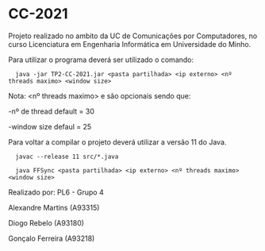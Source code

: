 # CC-2021

Projeto realizado no ambito da UC de Comunicações por Computadores, no curso Licenciatura em Engenharia Informática em Universidade do Minho.
  

Para utilizar o programa deverá ser utilizado o comando:

```
  java -jar TP2-CC-2021.jar <pasta partilhada> <ip externo> <nº threads maximo> <window size>
```  

Nota: <nº threads maximo> e <window size> são opcionais sendo que:
      
  -nº de thread default = 30
      
  -window size defaul = 25


Para voltar a compilar o projeto deverá utilizar a versão 11 do Java.
```
  javac --release 11 src/*.java
``` 

```
  java FFSync <pasta partilhada> <ip externo> <nº threads maximo> <window size>
``` 


Realizado por:
PL6 - Grupo 4

  Alexandre Martins (A93315)

  Diogo Rebelo (A93180)

  Gonçalo Ferreira (A93218)
